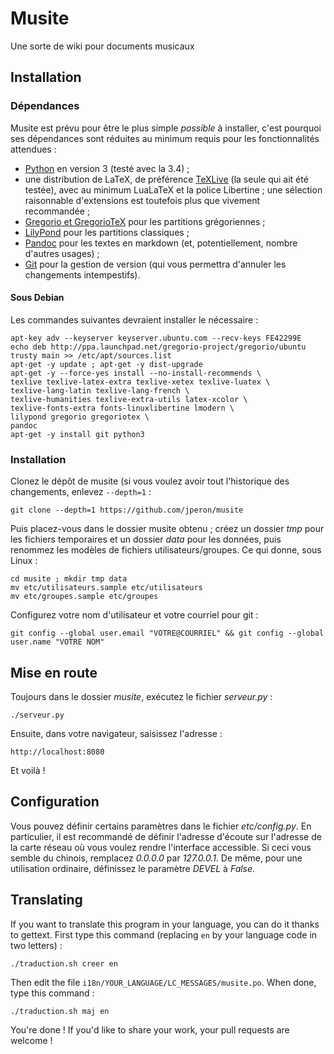 # Musite
Une sorte de wiki pour documents musicaux


## Installation

### Dépendances

Musite est prévu pour être le plus simple *possible* à installer, c'est pourquoi ses dépendances sont réduites au minimum requis pour les fonctionnalités attendues :

- [Python](https://www.python.org) en version 3 (testé avec la 3.4) ;
- une distribution de LaTeX, de préférence [TeXLive](https://www.tug.org/texlive) (la seule qui ait été testée), avec au minimum LuaLaTeX et la police Libertine ; une sélection raisonnable d'extensions est toutefois plus que vivement recommandée ;
- [Gregorio et GregorioTeX](http://gregorio-project.github.io) pour les partitions grégoriennes ;
- [LilyPond](http://www.lilypond.org) pour les partitions classiques ;
- [Pandoc](http://pandoc.org) pour les textes en markdown (et, potentiellement, nombre d'autres usages) ;
- [Git](http://git-scm.com/) pour la gestion de version (qui vous permettra d'annuler les changements intempestifs).

#### Sous Debian

Les commandes suivantes devraient installer le nécessaire :

    apt-key adv --keyserver keyserver.ubuntu.com --recv-keys FE42299E
    echo deb http://ppa.launchpad.net/gregorio-project/gregorio/ubuntu trusty main >> /etc/apt/sources.list
    apt-get -y update ; apt-get -y dist-upgrade
    apt-get -y --force-yes install --no-install-recommends \
    texlive texlive-latex-extra texlive-xetex texlive-luatex \
    texlive-lang-latin texlive-lang-french \
    texlive-humanities texlive-extra-utils latex-xcolor \
    texlive-fonts-extra fonts-linuxlibertine lmodern \
    lilypond gregorio gregoriotex \
    pandoc
    apt-get -y install git python3


### Installation

Clonez le dépôt de musite (si vous voulez avoir tout l'historique des changements, enlevez `--depth=1` :

    git clone --depth=1 https://github.com/jperon/musite

Puis placez-vous dans le dossier musite obtenu ; créez un dossier *tmp* pour les fichiers temporaires et un dossier *data* pour les données, puis renommez les modèles de fichiers utilisateurs/groupes. Ce qui donne, sous Linux :

    cd musite ; mkdir tmp data
    mv etc/utilisateurs.sample etc/utilisateurs
    mv etc/groupes.sample etc/groupes

Configurez votre nom d'utilisateur et votre courriel pour git :

    git config --global user.email "VOTRE@COURRIEL" && git config --global user.name "VOTRE NOM"


## Mise en route

Toujours dans le dossier *musite*, exécutez le fichier *serveur.py* :

    ./serveur.py

Ensuite, dans votre navigateur, saisissez l'adresse :

    http://localhost:8080

Et voilà !


## Configuration

Vous pouvez définir certains paramètres dans le fichier *etc/config.py*. En particulier, il est recommandé de définir l'adresse d'écoute sur l'adresse de la carte réseau où vous voulez rendre l'interface accessible. Si ceci vous semble du chinois, remplacez *0.0.0.0* par *127.0.0.1*. De même, pour une utilisation ordinaire, définissez le paramètre *DEVEL* à *False*.


## Translating

If you want to translate this program in your language, you can do it thanks to gettext. First type this command (replacing `en` by your language code in two letters) :

    ./traduction.sh creer en

Then edit the file `i18n/YOUR_LANGUAGE/LC_MESSAGES/musite.po`. When done, type this command :

    ./traduction.sh maj en

You're done ! If you'd like to share your work, your pull requests are welcome !
